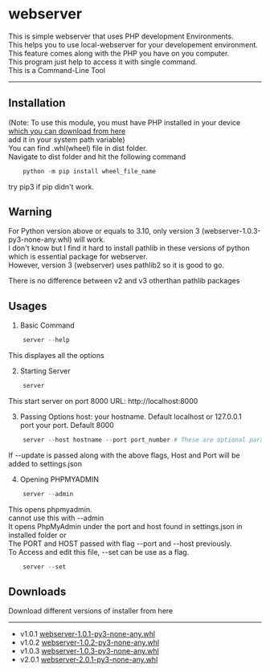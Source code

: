 # webserver
This is simple webserver that uses PHP development Environments.  
This helps you to use local-webserver for your developement environment.  
This feature comes along with the PHP you have on you computer.  
This program just help to access it with single command.  
This is a Command-Line Tool  

----------------------------------------------------
## Installation
(Note: To use this module, you must have PHP installed in your device [which you can download from here](https://www.php.net/downloads)  
add it in your system path variable)  
You can find .whl(wheel) file in dist folder.  
Navigate to dist folder and hit the following command  
````powershell
    python -m pip install wheel_file_name
````
try pip3 if pip didn't work.  
## Warning
For Python version above or equals to 3.10, only version 3 (webserver-1.0.3-py3-none-any.whl) will work.  
I don't know but I find it hard to install pathlib in these versions of python which is essential package for webserver.  
However, version 3 (webserver) uses pathlib2 so it is good to go.  

There is no difference between v2 and v3 otherthan pathlib packages
## Usages
1. Basic Command
````powershell
    server --help
````
This displayes all the options

2. Starting Server
````powershell
    server
````
This start server on port 8000
URL: http://localhost:8000

3. Passing Options
host: your hostname. Default localhost or 127.0.0.1  
port your port. Default 8000  
````powershell
    server --host hostname --port port_number # These are optional parameter. These are not manditory
````
If --update is passed along with the above flags, Host and Port will be added to settings.json

4. Opening PHPMYADMIN
````powershell
    server --admin
````
This opens phpmyadmin.  
cannot use this with --admin  
It opens PhpMyAdmin under the port and host found in settings.json in installed folder or  
The PORT and HOST passed with flag --port and --host previously.  
To Access and edit this file, --set can be use as a flag.  
````powershell
    server --set
````

## Downloads
Download different versions of installer from here
____
* v1.0.1 [webserver-1.0.1-py3-none-any.whl](https://github.com/sachin-acharya-projects/webserver/raw/main/dist/webserver-1.0.1-py3-none-any.whl)
* v1.0.2 [webserver-1.0.2-py3-none-any.whl](https://github.com/sachin-acharya-projects/webserver/raw/main/dist/webserver-1.0.2-py3-none-any.whl)
* v1.0.3 [webserver-1.0.3-py3-none-any.whl](https://github.com/sachin-acharya-projects/webserver/raw/main/dist/webserver-1.0.3-py3-none-any.whl)
* v2.0.1 [webserver-2.0.1-py3-none-any.whl](https://github.com/sachin-acharya-projects/webserver/raw/main/dist/webserver-2.0.1-py3-none-any.whl)